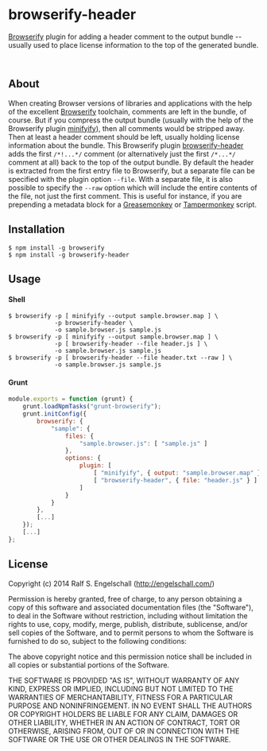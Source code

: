 
browserify-header
=================

[Browserify](http://browserify.org/) plugin for adding a header comment
to the output bundle -- usually used to place license information to
the top of the generated bundle.

<p/>
<img src="https://nodei.co/npm/browserify-header.png?downloads=true&stars=true" alt=""/>

<p/>
<img src="https://david-dm.org/rse/browserify-header.png" alt=""/>

About
-----

When creating Browser versions of libraries and applications with the
help of the excellent [Browserify](http://browserify.org/) toolchain,
comments are left in the bundle, of course. But if you compress
the output bundle (usually with the help of the Browserify plugin
[minifyify](https://www.npmjs.com/package/minifyify)), then all comments
would be stripped away. Then at least a header comment should be left,
usually holding license information about the bundle.
This Browserify plugin [browserify-header](https://www.npmjs.com/package/browserify-header)
adds the first `/*!...*/` comment (or alternatively just the first `/*...*/` comment at all)
back to the top of the output bundle. By default the header is extracted
from the first entry file to Browserify, but a separate file can be
specified with the plugin option `--file`. With a separate file, it is also
possible to specify the `--raw` option which will include the entire contents of
the file, not just the first comment. This is useful for instance, if you are
prepending a metadata block for a [Greasemonkey](http://www.greasespot.net/) or
[Tampermonkey](https://tampermonkey.net/) script.

Installation
------------

```shell
$ npm install -g browserify
$ npm install -g browserify-header
```

Usage
-----

#### Shell

```shell
$ browserify -p [ minifyify --output sample.browser.map ] \
             -p browserify-header \
             -o sample.browser.js sample.js
$ browserify -p [ minifyify --output sample.browser.map ] \
             -p [ browserify-header --file header.js ] \
             -o sample.browser.js sample.js
$ browserify -p [ browserify-header --file header.txt --raw ] \
             -o sample.browser.js sample.js
```

#### Grunt

```js
module.exports = function (grunt) {
    grunt.loadNpmTasks("grunt-browserify");
    grunt.initConfig({
        browserify: {
            "sample": {
                files: {
                    "sample.browser.js": [ "sample.js" ]
                },
                options: {
                    plugin: [
                        [ "minifyify", { output: "sample.browser.map" } ],
                        [ "browserify-header", { file: "header.js" } ]
                    ]
                }
            }
        },
        [...]
    });
    [...]
};
```

License
-------

Copyright (c) 2014 Ralf S. Engelschall (http://engelschall.com/)

Permission is hereby granted, free of charge, to any person obtaining
a copy of this software and associated documentation files (the
"Software"), to deal in the Software without restriction, including
without limitation the rights to use, copy, modify, merge, publish,
distribute, sublicense, and/or sell copies of the Software, and to
permit persons to whom the Software is furnished to do so, subject to
the following conditions:

The above copyright notice and this permission notice shall be included
in all copies or substantial portions of the Software.

THE SOFTWARE IS PROVIDED "AS IS", WITHOUT WARRANTY OF ANY KIND,
EXPRESS OR IMPLIED, INCLUDING BUT NOT LIMITED TO THE WARRANTIES OF
MERCHANTABILITY, FITNESS FOR A PARTICULAR PURPOSE AND NONINFRINGEMENT.
IN NO EVENT SHALL THE AUTHORS OR COPYRIGHT HOLDERS BE LIABLE FOR ANY
CLAIM, DAMAGES OR OTHER LIABILITY, WHETHER IN AN ACTION OF CONTRACT,
TORT OR OTHERWISE, ARISING FROM, OUT OF OR IN CONNECTION WITH THE
SOFTWARE OR THE USE OR OTHER DEALINGS IN THE SOFTWARE.

